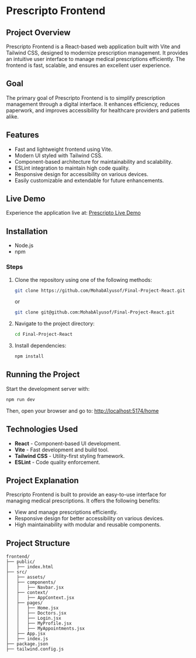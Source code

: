 
# Prescripto Frontend

## Project Overview
Prescripto Frontend is a React-based web application built with Vite and Tailwind CSS, designed to modernize prescription management. It provides an intuitive user interface to manage medical prescriptions efficiently. The frontend is fast, scalable, and ensures an excellent user experience.

## Goal
The primary goal of Prescripto Frontend is to simplify prescription management through a digital interface. It enhances efficiency, reduces paperwork, and improves accessibility for healthcare providers and patients alike.

## Features
- Fast and lightweight frontend using Vite.
- Modern UI styled with Tailwind CSS.
- Component-based architecture for maintainability and scalability.
- ESLint integration to maintain high code quality.
- Responsive design for accessibility on various devices.
- Easily customizable and extendable for future enhancements.

## Live Demo
Experience the application live at: [Prescripto Live Demo](https://final-project-react-df07.onrender.com/)

## Installation

- Node.js
- npm

### Steps
1. Clone the repository using one of the following methods:
    ```sh
    git clone https://github.com/MohabAlyusof/Final-Project-React.git
    ```
    or
    ```sh
    git clone git@github.com:MohabAlyusof/Final-Project-React.git
    ```
2. Navigate to the project directory:
    ```sh
    cd Final-Project-React
    ```
3. Install dependencies:
    ```sh
    npm install
    ```

## Running the Project
Start the development server with:
```sh
npm run dev
```
Then, open your browser and go to:
[http://localhost:5174/home](http://localhost:5174/home)

## Technologies Used
- **React** - Component-based UI development.
- **Vite** - Fast development and build tool.
- **Tailwind CSS** - Utility-first styling framework.
- **ESLint** - Code quality enforcement.

## Project Explanation
Prescripto Frontend is built to provide an easy-to-use interface for managing medical prescriptions. It offers the following benefits:
- View and manage prescriptions efficiently.
- Responsive design for better accessibility on various devices.
- High maintainability with modular and reusable components.

## Project Structure
```
frontend/
├── public/
│   ├── index.html
├── src/
│   ├── assets/
│   ├── components/
│   │   ├── Navbar.jsx
│   ├── context/
│   │   ├── AppContext.jsx
│   ├── pages/
│   │   ├── Home.jsx
│   │   ├── Doctors.jsx
│   │   ├── Login.jsx
│   │   ├── MyProfile.jsx
│   │   ├── MyAppointments.jsx
│   ├── App.jsx
│   ├── index.js
├── package.json
├── tailwind.config.js
```


